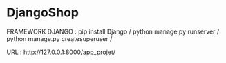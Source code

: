 # DjangoShop

FRAMEWORK DJANGO : 
pip install Django /
python manage.py runserver / 
python manage.py createsuperuser /

URL : http://127.0.0.1:8000/app_projet/
